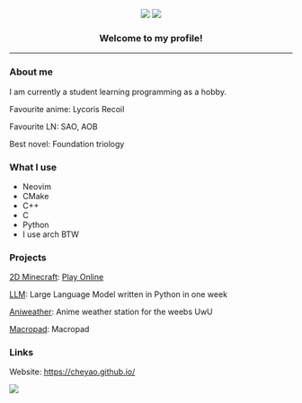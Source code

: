 <p align="center">
  <img src="https://img.shields.io/stackexchange/stackoverflow/r/18260623?color=orange&label=reputation&logo=stackoverflow&style=for-the-badge&cacheSeconds=1600">
  <img src="https://komarev.com/ghpvc/?username=cheyao&color=blueviolet&style=for-the-badge">
</p>

<h3 align="center">Welcome to my profile!</h1>
<hr>

### About me

I am currently a student learning programming as a hobby.

Favourite anime: Lycoris Recoil

Favourite LN: SAO, AOB

Best novel: Foundation triology

### What I use

- Neovim
- CMake
- C++
- C
- Python
- I use arch BTW

### Projects

[2D Minecraft](https://github.com/cheyao/opengl): [Play Online](https://opengl.pages.dev/)

[LLM](https://github.com/cheyao/llm): Large Language Model written in Python in one week

[Aniweather](https://github.com/cheyao/aniweather): Anime weather station for the weebs UwU

[Macropad](https://github.com/cheyao/macropad): Macropad

### Links

Website: https://cheyao.github.io/

![](https://hit.yhype.me/github/profile?user_id=94928179)
